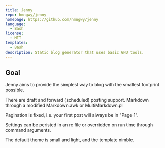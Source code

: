 ```yaml
---
title: Jenny
repo: hmngwy/jenny
homepage: https://github.com/hmngwy/jenny
language:
  - Bash
license:
  - MIT
templates:
  - Bash
description: Static blog generator that uses basic GNU tools.
---
```


## Goal

Jenny aims to provide the simplest way to blog with the smallest
footprint possible.

There are draft and forward (scheduled) posting support.
Markdown through a modified Markdown.awk or MultiMarkdown.pl

Pagination is fixed, i.e. your first post will always be in
"Page 1".

Settings can be peristed in an rc file or overridden on run
time through command arguments.

The default theme is small and light, and the template nimble.


